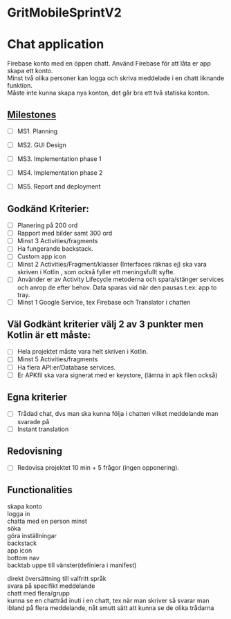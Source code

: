 # GritMobileSprintV2
# Chat application

Firebase konto med en öppen chatt. 
Använd Firebase för att låta er app skapa ett konto.  
Minst två olika personer kan logga och skriva meddelade i en chatt liknande funktion.  
Måste inte kunna skapa nya konton, det går bra ett två statiska konton.  

## [Milestones](https://github.com/tallner/GritMobileSprintV2/milestones)
- [ ] MS1. Planning
- [ ] MS2. GUI Design
- [ ] MS3. Implementation phase 1
- [ ] MS4. Implementation phase 2
- [ ] MS5. Report and deployment


## Godkänd Kriterier:
- [ ] Planering på 200 ord
- [ ] Rapport med bilder samt 300 ord
- [ ] Minst 3 Activities/fragments
- [ ] Ha fungerande backstack.
- [ ] Custom app icon
- [ ] Minst 2 Activities/Fragment/klasser (Interfaces räknas ej) ska vara skriven i Kotlin , som också fyller ett meningsfullt syfte.
- [ ] Använder er av Activity Lifecycle metoderna och spara/stänger services och anrop de efter behov. Data sparas vid när den pausas t.ex: app to tray.
- [ ] Minst 1 Google Service, tex Firebase och Translator i chatten

## Väl Godkänt kriterier välj 2 av 3 punkter men Kotlin är ett måste:
- [ ] Hela projektet måste vara helt skriven i Kotlin.
- [ ] Minst 5 Activities/fragments
- [ ] Ha flera API:er/Database services.
- [ ] Er APKfil ska vara signerat med er keystore, (lämna in apk filen också)

## Egna kriterier
- [ ] Trådad chat, dvs man ska kunna följa i chatten vilket meddelande man svarade på
- [ ] Instant translation

## Redovisning
- [ ] Redovisa projektet 10 min + 5 frågor (ingen opponering).


## Functionalities
skapa konto  
logga in  
chatta med en person minst  
söka  
göra inställningar  
backstack  
app icon  
bottom nav  
backtab uppe till vänster(definiera i manifest)  
  
direkt översättning till valfritt språk  
svara på specifikt meddelande  
chatt med flera/grupp  
kunna se en chattråd inuti i en chatt, tex när man skriver så svarar man ibland på flera meddelande, nåt smutt sätt att kunna se de olika trådarna
